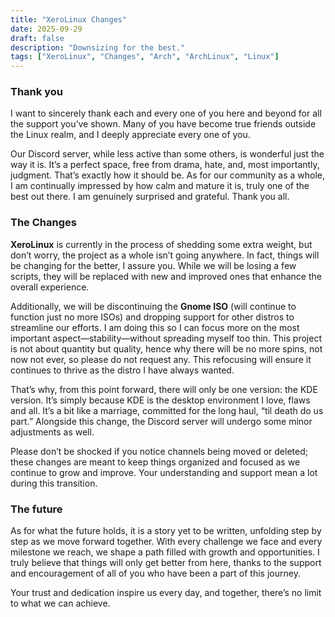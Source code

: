 ```yaml
---
title: "XeroLinux Changes"
date: 2025-09-29
draft: false
description: "Downsizing for the best."
tags: ["XeroLinux", "Changes", "Arch", "ArchLinux", "Linux"]
---
```

### Thank you

I want to sincerely thank each and every one of you here and beyond for all the support you’ve shown. Many of you have become true friends outside the Linux realm, and I deeply appreciate every one of you.

Our Discord server, while less active than some others, is wonderful just the way it is. It’s a perfect space, free from drama, hate, and, most importantly, judgment. That’s exactly how it should be. As for our community as a whole, I am continually impressed by how calm and mature it is, truly one of the best out there. I am genuinely surprised and grateful. Thank you all.

### The Changes

**XeroLinux** is currently in the process of shedding some extra weight, but don’t worry, the project as a whole isn’t going anywhere. In fact, things will be changing for the better, I assure you. While we will be losing a few scripts, they will be replaced with new and improved ones that enhance the overall experience.

Additionally, we will be discontinuing the **Gnome ISO** (will continue to function just no more ISOs) and dropping support for other distros to streamline our efforts. I am doing this so I can focus more on the most important aspect—stability—without spreading myself too thin. This project is not about quantity but quality, hence why there will be no more spins, not now not ever, so please do not request any. This refocusing will ensure it continues to thrive as the distro I have always wanted.

That’s why, from this point forward, there will only be one version: the KDE version. It’s simply because KDE is the desktop environment I love, flaws and all. It’s a bit like a marriage, committed for the long haul, “til death do us part.” Alongside this change, the Discord server will undergo some minor adjustments as well.

Please don’t be shocked if you notice channels being moved or deleted; these changes are meant to keep things organized and focused as we continue to grow and improve. Your understanding and support mean a lot during this transition. 

### The future

As for what the future holds, it is a story yet to be written, unfolding step by step as we move forward together. With every challenge we face and every milestone we reach, we shape a path filled with growth and opportunities. I truly believe that things will only get better from here, thanks to the support and encouragement of all of you who have been a part of this journey.

Your trust and dedication inspire us every day, and together, there’s no limit to what we can achieve.


